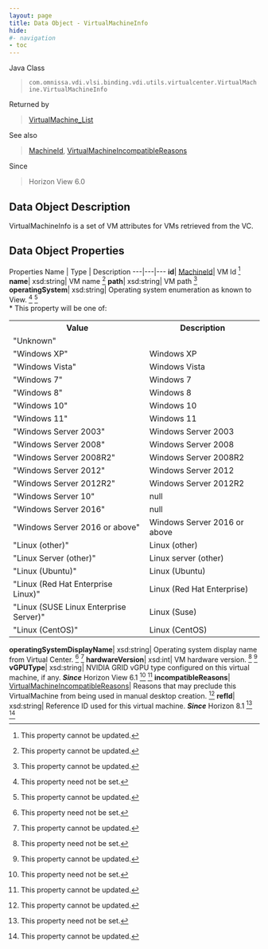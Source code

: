 ```yaml
---
layout: page
title: Data Object - VirtualMachineInfo
hide:
#- navigation
- toc
---
```






Java Class
> `com.omnissa.vdi.vlsi.binding.vdi.utils.virtualcenter.VirtualMachine.VirtualMachineInfo`

Returned by
> [VirtualMachine_List](vdi.utils.virtualcenter.VirtualMachine.md#list)

See also
> [MachineId](vdi.entity.MachineId.md), [VirtualMachineIncompatibleReasons](vdi.utils.virtualcenter.VirtualMachine.VirtualMachineIncompatibleReasons.md)

Since
> Horizon View 6.0


## Data Object Description

VirtualMachineInfo is a set of VM attributes for VMs retrieved from the VC.

## Data Object Properties
Properties
Name |  Type |  Description
---|---|---
**id**| [MachineId](vdi.entity.MachineId.md)|  VM Id [^2]
**name**|  xsd:string|  VM name [^2]
**path**|  xsd:string|  VM path [^2]
**operatingSystem**|  xsd:string|  Operating system enumeration as known to View. [^1] [^2] <br>* This property will be one of:<br><table><tr><th>Value</th><th>Description</th></tr><tr><td>"Unknown"</td><td></td></tr><tr><td>"Windows XP"</td><td>Windows XP</td></tr><tr><td>"Windows Vista"</td><td>Windows Vista</td></tr><tr><td>"Windows 7"</td><td>Windows 7</td></tr><tr><td>"Windows 8"</td><td>Windows 8</td></tr><tr><td>"Windows 10"</td><td>Windows 10</td></tr><tr><td>"Windows 11"</td><td>Windows 11</td></tr><tr><td>"Windows Server 2003"</td><td>Windows Server 2003</td></tr><tr><td>"Windows Server 2008"</td><td>Windows Server 2008</td></tr><tr><td>"Windows Server 2008R2"</td><td>Windows Server 2008R2</td></tr><tr><td>"Windows Server 2012"</td><td>Windows Server 2012</td></tr><tr><td>"Windows Server 2012R2"</td><td>Windows Server 2012R2</td></tr><tr><td>"Windows Server 10"</td><td>null</td></tr><tr><td>"Windows Server 2016"</td><td>null</td></tr><tr><td>"Windows Server 2016 or above"</td><td>Windows Server 2016 or above</td></tr><tr><td>"Linux (other)"</td><td>Linux (other)</td></tr><tr><td>"Linux Server (other)"</td><td>Linux server (other)</td></tr><tr><td>"Linux (Ubuntu)"</td><td>Linux (Ubuntu)</td></tr><tr><td>"Linux (Red Hat Enterprise Linux)"</td><td>Linux (Red Hat Enterprise)</td></tr><tr><td>"Linux (SUSE Linux Enterprise Server)"</td><td>Linux (Suse)</td></tr><tr><td>"Linux (CentOS)"</td><td>Linux (CentOS)</td></tr></table>
**operatingSystemDisplayName**|  xsd:string|  Operating system display name from Virtual Center. [^1] [^2]
**hardwareVersion**|  xsd:int|  VM hardware version. [^1] [^2]
**vGPUType**|  xsd:string|  NVIDIA GRID vGPU type configured on this virtual machine, if any.  **_Since_** Horizon View 6.1 [^1] [^2]
**incompatibleReasons**| [VirtualMachineIncompatibleReasons](vdi.utils.virtualcenter.VirtualMachine.VirtualMachineIncompatibleReasons.md)|  Reasons that may preclude this VirtualMachine from being used in manual desktop creation. [^2]
**refId**|  xsd:string|  Reference ID used for this virtual machine.  **_Since_** Horizon 8.1 [^1] [^2]
 


 


[^1]: This property need not be set.
[^2]: This property cannot be updated.